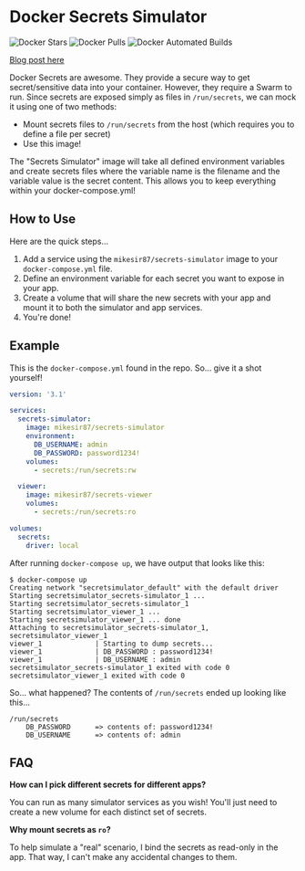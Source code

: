 # Docker Secrets Simulator

![Docker Stars](https://img.shields.io/docker/stars/mikesir87/secrets-simulator.svg)
![Docker Pulls](https://img.shields.io/docker/pulls/mikesir87/secrets-simulator.svg)
![Docker Automated Builds](http://img.shields.io/docker/automated/mikesir87/secrets-simulator.svg)

[Blog post here](https://blog.mikesir87.io/2017/05/using-docker-secrets-during-development/)

Docker Secrets are awesome. They provide a secure way to get secret/sensitive data into your container. However, they require a Swarm to run.  Since secrets are exposed simply as files in `/run/secrets`, we can mock it using one of two methods:

- Mount secrets files to `/run/secrets` from the host (which requires you to define a file per secret)
- Use this image!

The "Secrets Simulator" image will take all defined environment variables and create secrets files where the variable name is the filename and the variable value is the secret content. This allows you to keep everything within your docker-compose.yml!

## How to Use

Here are the quick steps...

1. Add a service using the `mikesir87/secrets-simulator` image to your `docker-compose.yml` file.
2. Define an environment variable for each secret you want to expose in your app.
3. Create a volume that will share the new secrets with your app and mount it to both the simulator and app services.
4. You're done!

## Example

This is the `docker-compose.yml` found in the repo. So... give it a shot yourself!

```yaml
version: '3.1'

services:
  secrets-simulator:
    image: mikesir87/secrets-simulator
    environment:
      DB_USERNAME: admin
      DB_PASSWORD: password1234!
    volumes:
      - secrets:/run/secrets:rw

  viewer:
    image: mikesir87/secrets-viewer
    volumes:
      - secrets:/run/secrets:ro

volumes:
  secrets:
    driver: local
```

After running `docker-compose up`, we have output that looks like this:

```
$ docker-compose up
Creating network "secretsimulator_default" with the default driver
Starting secretsimulator_secrets-simulator_1 ...
Starting secretsimulator_secrets-simulator_1
Starting secretsimulator_viewer_1 ...
Starting secretsimulator_viewer_1 ... done
Attaching to secretsimulator_secrets-simulator_1, secretsimulator_viewer_1
viewer_1             | Starting to dump secrets...
viewer_1             | DB_PASSWORD : password1234!
viewer_1             | DB_USERNAME : admin
secretsimulator_secrets-simulator_1 exited with code 0
secretsimulator_viewer_1 exited with code 0
```

So... what happened?  The contents of `/run/secrets` ended up looking like this...

```
/run/secrets
    DB_PASSWORD      => contents of: password1234!
    DB_USERNAME      => contents of: admin
```



## FAQ

**How can I pick different secrets for different apps?**

You can run as many simulator services as you wish! You'll just need to create a new volume for each distinct set of secrets.


**Why mount secrets as `ro`?**

To help simulate a "real" scenario, I bind the secrets as read-only in the app. That way, I can't make any accidental changes to them.



